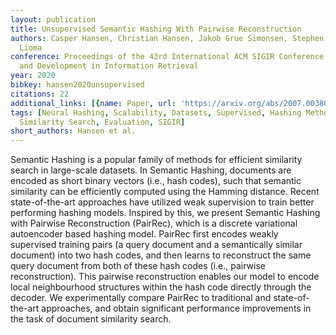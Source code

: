 ```yaml
---
layout: publication
title: Unsupervised Semantic Hashing With Pairwise Reconstruction
authors: Casper Hansen, Christian Hansen, Jakob Grue Simonsen, Stephen Alstrup, Christina
  Lioma
conference: Proceedings of the 43rd International ACM SIGIR Conference on Research
  and Development in Information Retrieval
year: 2020
bibkey: hansen2020unsupervised
citations: 22
additional_links: [{name: Paper, url: 'https://arxiv.org/abs/2007.00380'}]
tags: [Neural Hashing, Scalability, Datasets, Supervised, Hashing Methods, Unsupervised,
  Similarity Search, Evaluation, SIGIR]
short_authors: Hansen et al.
---
```

Semantic Hashing is a popular family of methods for efficient similarity
search in large-scale datasets. In Semantic Hashing, documents are encoded as
short binary vectors (i.e., hash codes), such that semantic similarity can be
efficiently computed using the Hamming distance. Recent state-of-the-art
approaches have utilized weak supervision to train better performing hashing
models. Inspired by this, we present Semantic Hashing with Pairwise
Reconstruction (PairRec), which is a discrete variational autoencoder based
hashing model. PairRec first encodes weakly supervised training pairs (a query
document and a semantically similar document) into two hash codes, and then
learns to reconstruct the same query document from both of these hash codes
(i.e., pairwise reconstruction). This pairwise reconstruction enables our model
to encode local neighbourhood structures within the hash code directly through
the decoder. We experimentally compare PairRec to traditional and
state-of-the-art approaches, and obtain significant performance improvements in
the task of document similarity search.